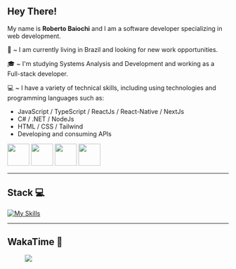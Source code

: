 ## Hey There!
My name is **Roberto Baiochi** and I am a software developer specializing in web development.

:round_pushpin: ~ I am currently living in Brazil and looking for new work opportunities.

:mortar_board: ~ I'm studying Systems Analysis and Development and working as a Full-stack developer. 

:computer: ~ I have a variety of technical skills, including using technologies and programming languages such as:
  - JavaScript / TypeScript / ReactJs / React-Native / NextJs
  - C# / .NET / NodeJs
  - HTML / CSS / Tailwind
  - Developing and consuming APIs

<a href="https://www.linkedin.com/in/roberto-baiochi/" target="_blank" style="text-decoration: none;">
  <img src="https://github.com/RobertoBaiochi/readmeAssets/blob/main/assets/linkedin.png" width="50px" height="50px" />
</a>
<a href="https://wa.me/+5519988133989" target="_blank" style="text-decoration: none;">
  <img src="https://github.com/RobertoBaiochi/readmeAssets/blob/main/assets/whatsapp.png" width="50px" height="50px" />
</a>
<a href="mailto:robertombbaiochi@gmail.com" target="_blank" style="text-decoration: none;">
  <img src="https://github.com/RobertoBaiochi/readmeAssets/blob/main/assets/gmail.png" width="50px" height="50px" />
</a>
<a href="https://robertobaiochi.dev.br" target="_blank" style="text-decoration: none;">
  <img src="https://github.com/RobertoBaiochi/readmeAssets/blob/main/assets/site.png" width="50px" height="50px" />
</a>


<hr />


## Stack 💻
[![My Skills](https://skillicons.dev/icons?i=cs,dotnet,js,ts,react,nextjs,nodejs,html,css,tailwind,git,postgres,androidstudio)](https://skillicons.dev) 
<br/>

<hr />
 
## WakaTime 🚀
<figure><a href="https://wakatime.com"><img src="https://wakatime.com/share/@RobertoBaiochi/aa4c0f63-3810-4724-80e6-6831875ca063.png" /></a></figure>
